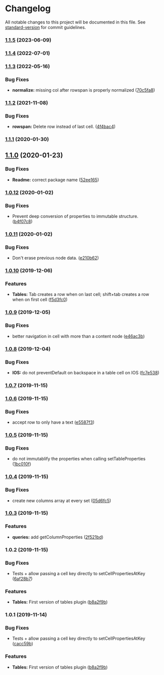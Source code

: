 # Changelog

All notable changes to this project will be documented in this file. See [standard-version](https://github.com/conventional-changelog/standard-version) for commit guidelines.

### [1.1.5](https://github.com/whatever-company/slate-tables/compare/v1.1.4...v1.1.5) (2023-06-09)

### [1.1.4](https://github.com/whatever-company/slate-tables/compare/v1.1.3...v1.1.4) (2022-07-01)

### [1.1.3](https://github.com/whatever-company/slate-tables/compare/v1.1.2...v1.1.3) (2022-05-16)


### Bug Fixes

* **normalize:** missing col after rowspan is properly normalized ([70c5fa8](https://github.com/whatever-company/slate-tables/commit/70c5fa8bc5e9135cf35b0f24946df66a00e992cb))

### [1.1.2](https://github.com/whatever-company/slate-tables/compare/v1.1.1...v1.1.2) (2021-11-08)


### Bug Fixes

* **rowspan:** Delete row instead of last cell. ([4f4bac4](https://github.com/whatever-company/slate-tables/commit/4f4bac4bc7ea07aefefa0858b37e0d8eb7f35862))

### [1.1.1](https://github.com/whatever-company/slate-tables/compare/v1.1.0...v1.1.1) (2020-01-30)

## [1.1.0](https://github.com/whatever-company/slate-tables/compare/v1.0.12...v1.1.0) (2020-01-23)


### Bug Fixes

* **Readme:** correct package name ([52ee165](https://github.com/whatever-company/slate-tables/commit/52ee165334db741a22ef56a12899a53d689d98ee))

### [1.0.12](https://gitlab.com/elium/product/slate-tables/compare/v1.0.11...v1.0.12) (2020-01-02)


### Bug Fixes

* Prevent deep conversion of properties to immutable structure. ([b4f07c8](https://gitlab.com/elium/product/slate-tables/commit/b4f07c8))



### [1.0.11](https://gitlab.com/elium/product/slate-tables/compare/v1.0.10...v1.0.11) (2020-01-02)


### Bug Fixes

* Don't erase previous node data. ([e210b62](https://gitlab.com/elium/product/slate-tables/commit/e210b62))



### [1.0.10](https://gitlab.com/elium/product/slate-tables/compare/v1.0.9...v1.0.10) (2019-12-06)


### Features

* **Tables:** Tab creates a row when on last cell; shift+tab creates a row when on first cell ([f5d3fc0](https://gitlab.com/elium/product/slate-tables/commit/f5d3fc0))



### [1.0.9](https://gitlab.com/elium/product/slate-tables/compare/v1.0.8...v1.0.9) (2019-12-05)


### Bug Fixes

* better navigation in cell with more than a content node ([e46ac3b](https://gitlab.com/elium/product/slate-tables/commit/e46ac3b))



### [1.0.8](https://gitlab.com/elium/product/slate-tables/compare/v1.0.7...v1.0.8) (2019-12-04)


### Bug Fixes

* **IOS:** do not preventDefault on backspace in a table cell on IOS ([fc7e538](https://gitlab.com/elium/product/slate-tables/commit/fc7e538))



### [1.0.7](https://gitlab.com/elium/product/slate-tables/compare/v1.0.6...v1.0.7) (2019-11-15)



### [1.0.6](https://gitlab.com/elium/product/slate-tables/compare/v1.0.5...v1.0.6) (2019-11-15)


### Bug Fixes

* accept row to only have a text ([e5587f3](https://gitlab.com/elium/product/slate-tables/commit/e5587f3))



### [1.0.5](https://gitlab.com/elium/product/slate-tables/compare/v1.0.4...v1.0.5) (2019-11-15)


### Bug Fixes

* do not immutablify the properties when calling setTableProperties ([1bc010f](https://gitlab.com/elium/product/slate-tables/commit/1bc010f))



### [1.0.4](https://gitlab.com/elium/product/slate-tables/compare/v1.0.3...v1.0.4) (2019-11-15)


### Bug Fixes

* create new columns array at every set ([05d6fc5](https://gitlab.com/elium/product/slate-tables/commit/05d6fc5))



### [1.0.3](https://gitlab.com/elium/product/slate-tables/compare/v1.0.2...v1.0.3) (2019-11-15)


### Features

* **queries:** add getColumnProperties ([2f521bd](https://gitlab.com/elium/product/slate-tables/commit/2f521bd))



### 1.0.2 (2019-11-15)


### Bug Fixes

* Tests + allow passing a cell key directly to setCellPropertiesAtKey ([6af28b7](https://gitlab.com/elium/product/slate-tables/commit/6af28b7))


### Features

* **Tables:** First version of tables plugin ([b8a2f9b](https://gitlab.com/elium/product/slate-tables/commit/b8a2f9b))



### 1.0.1 (2019-11-14)


### Bug Fixes

* Tests + allow passing a cell key directly to setCellPropertiesAtKey ([cacc59b](https://gitlab.com/elium/product/slate-tables/commit/cacc59b))


### Features

* **Tables:** First version of tables plugin ([b8a2f9b](https://gitlab.com/elium/product/slate-tables/commit/b8a2f9b))
